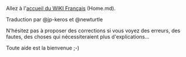 Allez à l'[accueil du WIKI Français](Home.md) (Home.md).

Traduction par @jp-keros et @newturtle


N'hésitez pas à proposer des corrections si vous voyez des erreurs, des fautes, des choses qui nécessiteraient plus d'explications...

Toute aide est la bienvenue ;-)
